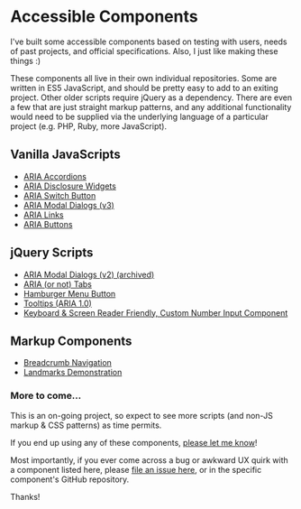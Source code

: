 # Accessible Components  

I've built some accessible components based on testing with users, needs of past projects, and official specifications. Also, I just like making these things :)   

These components all live in their own individual repositories. Some are written in ES5 JavaScript, and should be pretty easy to add to an exiting project. Other older scripts require jQuery as a dependency. There are even a few that are just straight markup patterns, and any additional functionality would need to be supplied via the underlying language of a particular project (e.g. PHP, Ruby, more JavaScript).  

## Vanilla JavaScripts
* [ARIA Accordions](https://github.com/scottaohara/accessible_accordions)  
* [ARIA Disclosure Widgets](https://github.com/scottaohara/aria_disclosure_widget)  
* [ARIA Switch Button](https://github.com/scottaohara/aria-switch-button)  
* [ARIA Modal Dialogs (v3)](https://github.com/scottaohara/accessible_modal_window)
* [ARIA Links](https://github.com/scottaohara/aria-links)  
* [ARIA Buttons](https://github.com/scottaohara/a11y_button)    

## jQuery Scripts
* [ARIA Modal Dialogs (v2) (archived)](https://github.com/scottaohara/accessible_modal_window/tree/version_2_archive)  
* [ARIA (or not) Tabs](https://github.com/scottaohara/accessible_tabs)  
* [Hamburger Menu Button](https://github.com/scottaohara/accessible_hamburger)  
* [Tooltips (ARIA 1.0)](https://github.com/scottaohara/a11y_tooltips)  
* [Keyboard & Screen Reader Friendly, Custom Number Input Component](https://github.com/scottaohara/Numbler)  

## Markup Components  
* [Breadcrumb Navigation](https://github.com/scottaohara/a11y_breadcrumbs)  
* [Landmarks Demonstration](https://github.com/scottaohara/landmarks_demo)

### More to come...
This is an on-going project, so expect to see more scripts (and non-JS markup & CSS patterns) as time permits.  

If you end up using any of these components, [please let me know](https://twitter.com/scottohara)!  

Most importantly, if you ever come across a bug or awkward UX quirk with a component listed here, please [file an issue here](https://github.com/scottaohara/accessible_components/issues/new), or in the specific component's GitHub repository.

Thanks!
